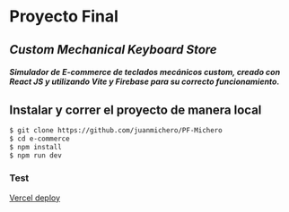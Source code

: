 # Proyecto Final
## _Custom Mechanical Keyboard Store_
##### Simulador de E-commerce de teclados mecánicos custom, creado con React JS y utilizando Vite y Firebase para su correcto funcionamiento.
## Instalar y correr el proyecto de manera local
```sh
$ git clone https://github.com/juanmichero/PF-Michero
$ cd e-commerce
$ npm install
$ npm run dev
```

### Test
[Vercel deploy]( https://pf-michero.vercel.app/) 